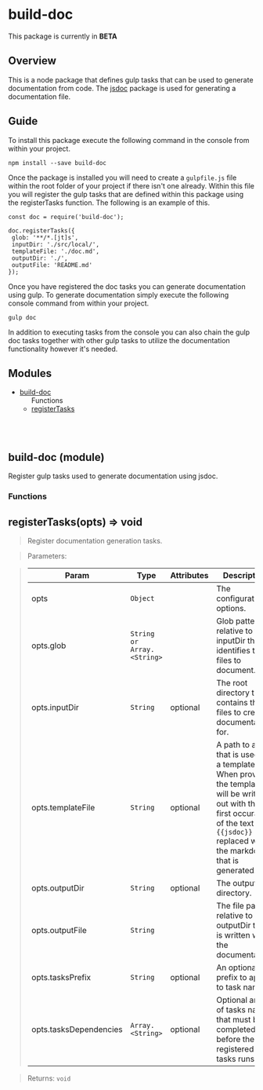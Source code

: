 # build-doc

This package is currently in **BETA**

## Overview
This is a node package that defines gulp tasks that can be used to generate documentation from code.
The [jsdoc](https://www.npmjs.com/package/jsdoc) package is used for generating a documentation file.

## Guide

To install this package execute the following command in the console from within your project.

```
npm install --save build-doc
```

Once the package is installed you will need to create a `gulpfile.js` file within the root folder of your project if there isn't one already.
Within this file you will register the gulp tasks that are defined within this package using the registerTasks function.  The following is an example of this.

```
const doc = require('build-doc');

doc.registerTasks({
 glob: '**/*.[jt]s',
 inputDir: './src/local/',
 templateFile: './doc.md',
 outputDir: './',
 outputFile: 'README.md'
});
```

Once you have registered the doc tasks you can generate documentation using gulp.
To generate documentation simply execute the following console command from within your project.

```
gulp doc
```

In addition to executing tasks from the console you can also chain the gulp doc tasks together with other gulp tasks to utilize the documentation functionality however it's needed.

## Modules

<ul>
<li><a href="#module:build-doc">build-doc</a>
<ul>Functions<li><a href="#module:build-doc~registerTasks">registerTasks</a>
</ul><br/></li>
</ul>

<br/><a name="module:build-doc"></a>
## **build-doc** (module)  
Register gulp tasks used to generate documentation using jsdoc.  

### **Functions**  
<a name="module:build-doc~registerTasks"></a>
## registerTasks(opts) ⇒ void  
> Register documentation generation tasks.  
  
> Parameters:  

> | Param | Type | Attributes | Description |
> | --- | --- | --- | --- |
> | opts | `Object` |   | The configuration options. |
> | opts.glob | `String or Array.<String>` |   | Glob pattern relative to the inputDir that identifies the files to document. |
> | opts.inputDir | `String` | optional | The root directory that contains the files to create documentation for. |
> | opts.templateFile | `String` | optional | A path to a file that is used as a template.  When provided the template will                                       be written out with the first occurance of the text `{{jsdoc}}` replaced                                       with the markdown that is generated. |
> | opts.outputDir | `String` | optional | The output directory. |
> | opts.outputFile | `String` |   | The file path relative to outputDir that is written with the documentation. |
> | opts.tasksPrefix | `String` | optional | An optional prefix to apply to task names. |
> | opts.tasksDependencies | `Array.<String>` | optional | Optional array of tasks names that must be completed before these registered tasks runs. |
  
> Returns: `void`  


